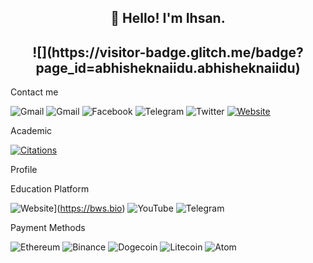 <h2 align="center">👋 Hello! I'm Ihsan.</h2>

<h2 align="center">![](https://visitor-badge.glitch.me/badge?page_id=abhisheknaiidu.abhisheknaiidu)</h2>



Contact me


![Gmail](https://img.shields.io/badge/Gmail-D14836?style=for-the-badge&logo=gmail&logoColor=white)
![Gmail](https://img.shields.io/badge/Gmail-D14836?style=for-the-badge&logo=gmail&logoColor=white)
![Facebook](https://img.shields.io/badge/Facebook-%231877F2.svg?style=for-the-badge&logo=Facebook&logoColor=white)
![Telegram](https://img.shields.io/badge/Telegram-2CA5E0?style=for-the-badge&logo=telegram&logoColor=white)
![Twitter](https://img.shields.io/badge/Twitter-%231DA1F2.svg?style=for-the-badge&logo=Twitter&logoColor=white)
[![Website](https://img.shields.io/badge/Website-bws.bio-informational?style=flat-square&color=black&logo=vercel&logoColor=white)](https://bws.bio)

Academic


<a href="https://scholar.google.com/citations?user=2GYttqUAAAAJ&hl=en"><img src="imgs/citations.svg" alt="Citations"></a>


Profile


Education Platform


![Website](https://img.shields.io/badge/Website-bws.bio-informational?style=flat-square&color=black&logo=vercel&logoColor=white)](https://bws.bio)
![YouTube](https://img.shields.io/badge/YouTube-%23FF0000.svg?style=for-the-badge&logo=YouTube&logoColor=white)
![Telegram](https://img.shields.io/badge/Telegram-2CA5E0?style=for-the-badge&logo=telegram&logoColor=white)


Payment Methods


![Ethereum](https://img.shields.io/badge/Ethereum-3C3C3D?style=for-the-badge&logo=Ethereum&logoColor=white)
![Binance](https://img.shields.io/badge/Binance-FCD535?style=for-the-badge&logo=binance&logoColor=white)
![Dogecoin](https://img.shields.io/badge/dogecoin-B59A30?style=for-the-badge&logo=dogecoin&logoColor=white)
![Litecoin](https://img.shields.io/badge/Litecoin-A6A9AA?style=for-the-badge&logo=Litecoin&logoColor=white)
![Atom](https://img.shields.io/badge/Atom-%2366595C.svg?style=for-the-badge&logo=atom&logoColor=white)
